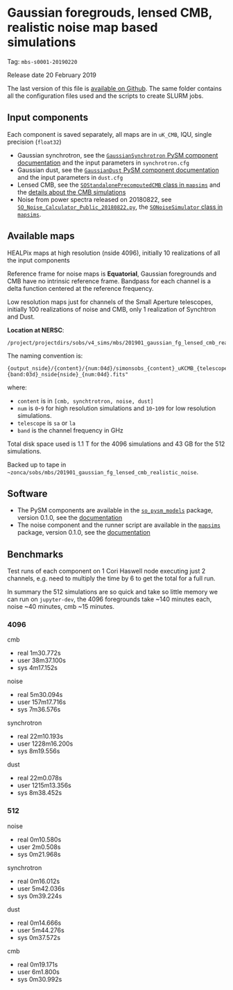 Gaussian foregrouds, lensed CMB, realistic noise map based simulations
======================================================================

Tag: `mbs-s0001-20190220`

Release date 20 February 2019

The last version of this file is [available on Github](https://github.com/simonsobs/map_based_simulations/tree/master/201901_gaussian_fg_lensed_cmb_realistic_noise).
The same folder contains all the configuration files used and the scripts to create SLURM jobs.

## Input components

Each component is saved separately, all maps are in `uK_CMB`, IQU, single precision (`float32`)

* Gaussian synchrotron, see the [`GaussianSynchrotron` PySM component documentation](https://so-pysm-models.readthedocs.io/en/0.1.dev/models.html#gaussiansynchrotron) and the input parameters in `synchrotron.cfg`
* Gaussian dust, see the [`GaussianDust` PySM component documentation](https://so-pysm-models.readthedocs.io/en/0.1.dev/models.html#gaussiandust) and the input parameters in `dust.cfg`
* Lensed CMB, see the [`SOStandalonePrecomputedCMB` class in `mapsims`](https://mapsims.readthedocs.io/en/0.1.dev/api/mapsims.SOStandalonePrecomputedCMB.html#mapsims.SOStandalonePrecomputedCMB) and the [details about the CMB simulations](https://mapsims.readthedocs.io/en/0.1.dev/models.html#available-cosmic-microwave-background-simulations)
* Noise from power spectra released on 20180822, see [`SO_Noise_Calculator_Public_20180822.py`](https://github.com/simonsobs/mapsims/blob/0.1.0/mapsims/SO_Noise_Calculator_Public_20180822.py), the [`SONoiseSimulator` class in `mapsims`](https://mapsims.readthedocs.io/en/0.1.dev/models.html#noise-power-spectra-and-hitmaps).

## Available maps

HEALPix maps at high resolution (nside 4096), initially 10 realizations of all the input components

Reference frame for noise maps is **Equatorial**, Gaussian foregrounds and CMB have no intrinsic reference frame.
Bandpass for each channel is a delta function centered at the reference frequency.

Low resolution maps just for channels of the Small Aperture telescopes, initially 100 realizations of noise and CMB, only 1 realization of Synchtron and Dust.

**Location at NERSC**:

    /project/projectdirs/sobs/v4_sims/mbs/201901_gaussian_fg_lensed_cmb_realistic_noise

The naming convention is:

    {output_nside}/{content}/{num:04d}/simonsobs_{content}_uKCMB_{telescope}{band:03d}_nside{nside}_{num:04d}.fits"

where:

* `content` is in `[cmb, synchtrotron, noise, dust]`
* `num` is `0`-`9` for high resolution simulations and `10`-`109` for low resolution simulations.
* `telescope` is `sa` or `la`
* `band` is the channel frequency in GHz

Total disk space used is 1.1 T for the 4096 simulations and 43 GB for the 512 simulations.

Backed up to tape in `~zonca/sobs/mbs/201901_gaussian_fg_lensed_cmb_realistic_noise`.

## Software

* The PySM components are available in the [`so_pysm_models`](https://github.com/simonsobs/so_pysm_models) package, version 0.1.0, see the [documentation](https://so-pysm-models.readthedocs.io/en/0.1.dev)
* The noise component and the runner script are available in the [`mapsims`](https://github.com/simonsobs/mapsims) package, version 0.1.0, see the [documentation](https://mapsims.readthedocs.io/en/0.1.dev)

## Benchmarks

Test runs of each component on 1 Cori Haswell node executing just 2 channels,
e.g. need to multiply the time by 6 to get the total for a full run.

In summary the 512 simulations are so quick and take so little memory we can run on `jupyter-dev`,
the 4096 foregrounds take ~140 minutes each, noise ~40 minutes, cmb ~15 minutes.

### 4096

cmb

* real    1m30.772s
* user    38m37.100s
* sys     4m17.152s

noise

* real    5m30.094s
* user    157m17.716s
* sys     7m36.576s

synchrotron

* real    22m10.193s
* user    1228m16.200s
* sys     8m19.556s

dust

* real    22m0.078s
* user    1215m13.356s
* sys     8m38.452s

### 512

noise

* real    0m10.580s
* user    2m0.508s
* sys     0m21.968s

synchrotron

* real    0m16.012s
* user    5m42.036s
* sys     0m39.224s

dust

* real    0m14.666s
* user    5m44.276s
* sys     0m37.572s

cmb

* real    0m19.171s
* user    6m1.800s
* sys     0m30.992s
